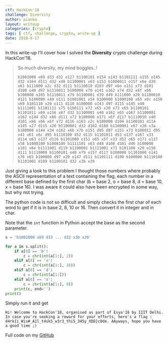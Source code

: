 ```yaml
---
ctf: HackCon'18
challenge: Diversity
author: pianka
layout: writeup
categories: [crypto]
tags: [ ctf, challenge, crypto, write-up ]
date: 2018-8-17
---
```


In this write-up I'll cover how I solved the **Diversity** crypto challenge during HackCon'18.

> So much diversity, my mind boggles..!
>
> `b1001000 x69 d33 d32 o127 b1100101 o154 o143 b1101111 o155 o145 d32 o164 d111 d32 x48 b1100001 x63 o153 b1000011 o157 x6e d39 o61 b111000 x2c d32 d111 b1110010 d103 d97 x6e o151 x73 d101 d100 o40 d97 b1110011 b100000 x70 o141 o162 x74 d32 x6f x66 b100000 o105 b1110011 x79 b1100001 d39 d49 b111000 x20 b1100010 d121 b100000 x49 o111 b1001001 x54 b100000 b1000100 x65 x6c o150 x69 b101110 x20 o111 d110 b100000 o143 d97 d115 o145 o40 b1111001 b1101111 x75 b100111 x72 x65 x20 x73 x65 b1100101 b1101011 x69 o156 x67 d32 b1100001 o40 o162 x65 o167 b1100001 o162 o144 d32 x66 d111 x72 b100000 o171 x6f d117 b1110010 o40 d101 x66 x66 x6f x72 d116 o163 x2c b100000 d104 b1100101 d114 o145 x27 d115 x20 b1100001 d32 d102 d108 b1100001 x67 x20 x3a b100000 o144 x34 o162 x6b x7b o151 d95 d87 o151 x73 b100011 d95 x41 o61 x6c d95 b1110100 d52 d115 b1101011 d53 o137 o167 x33 d114 o63 o137 d116 b1101000 o151 o65 x5f x33 d52 o65 o171 o137 x58 b1000100 b1000100 b1111101 x63 d48 d100 d101 d46 b100000 o101 x6e b1111001 d119 b1100001 b1111001 x73 b101100 x20 o150 d111 b1110000 b1100101 o40 x79 o157 d117 b100000 b1101000 o141 x76 x65 b100000 d97 x20 o147 d111 b1101111 d100 b100000 b1110100 b1101001 d109 b1100101 d32 x3b x29`

Just giving a look to this problem I thought those numbers where probably the ASCII representation of a text containing the flag, each number in a different base defined by the first char (b = base 2, o = base 8, d = base 10, x = base 16). I was aware it could also have been encrypted in some way, but why not trying.

The python code is not so difficult and simply checks the first char of each word to get if it is in base 2, 8, 10 or 16. Then convert it in integer and in char.

Note that the `int` function in Python accept the base as the second parameter.

```python
s = 'b1001000 x69 d33 ... d32 x3b x29'

for a in s.split():
    if a[0] == 'b':
        c = chr(int(a[1:], 2))
    elif a[0] == 'x':
        c = chr(int(a[1:], 16))
    elif a[0] == 'd':
        c = chr(int(a[1:]))
    elif a[0] == 'o':
        c = chr(int(a[1:], 8))
    print(c, end='')
print()
```

Simply run it and get

```console
Hi! Welcome to HackCon'18, organised as part of Esya'18 by IIIT Delhi. In case you're seeking a reward for your efforts, here's a flag : d4rk{i_Wis#_A1l_t4sk5_w3r3_thi5_345y_XDD}c0de. AAyways, hope you have a good time ;)
```

Full code on my [GitHub](https://github.com/LorenzoLeonardini/CTF-Solves/tree/master/HackCon2018/Diversity)
